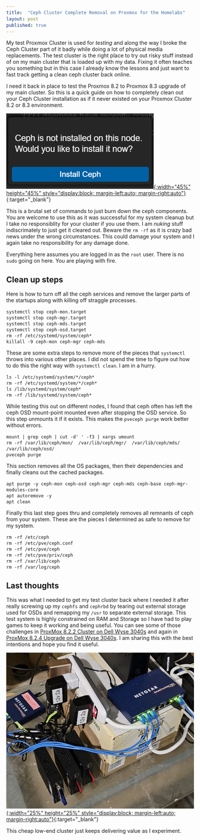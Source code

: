 ```yaml
---
title:  "Ceph Cluster Complete Removal on Proxmox for the Homelabs"
layout: post
published: true
---
```


My test Proxmox Cluster is used for *testing* and along the way I broke the Ceph Cluster part of it badly while doing a lot of physical media replacements. The test cluster is the right place to try out risky stuff instead of on my main cluster that is loaded up with my data. Fixing it often teaches you something but in this case I already know the lessons and just want to fast track getting a clean ceph cluster back online.

I need it back in place to test the Proxmox 8.2 to Proxmox 8.3 upgrade of my main cluster. So this is a quick guide on how to completely clean out your Ceph Cluster installation as if it never existed on your Proxmox Cluster 8.2 or 8.3 environment.

[![proxmox ceph install dialog](/assets/images/proxmox-ceph-upgrade.png "proxmox ceph install dialog"){:width="45%" height="45%" style="display:block; margin-left:auto; margin-right:auto"}](/assets/images/proxmox-ceph-upgrade.png){:target="_blank"}

<!-- excerpt-end -->

This is a brutal set of commands to just burn down the ceph components. You are welcome to use this as it was successful for my system cleanup but I take no responsiblity for your cluster if you use them. I am *nuking* stuff indiscrimately to just get it cleared out. Beware the `rm -rf` as it is crazy bad news under the wrong circumstances. This could damage your system and I again take no responsibility for any damage done.

Everything here assumes you are logged in as the `root` user. There is no `sudo` going on here. You are playing with fire.

## Clean up steps

Here is how to turn off all the ceph services and remove the larger parts of the startups along with killing off straggle processes.

``` console
systemctl stop ceph-mon.target
systemctl stop ceph-mgr.target
systemctl stop ceph-mds.target
systemctl stop ceph-osd.target
rm -rf /etc/systemd/system/ceph*
killall -9 ceph-mon ceph-mgr ceph-mds
```

These are some extra steps to remove more of the pieces that `systemctl` throws into various other places. I did not spend the time to figure out how to do this the right way with `systemctl clean`. I am in a hurry.

``` console
ls -l /etc/systemd/system/*/ceph*
rm -rf /etc/systemd/system/*/ceph*
ls /lib/systemd/system/ceph*
rm -rf /lib/systemd/system/ceph*
```

While testing this out on different nodes, I found that ceph often has left the ceph OSD mount-point mounted even after stopping the OSD service. So this step unmounts it if it exists. This makes the `pveceph purge` work better without errors.

``` console
mount | grep ceph | cut -d' ' -f3 | xargs umount
rm -rf /var/lib/ceph/mon/  /var/lib/ceph/mgr/  /var/lib/ceph/mds/  /var/lib/ceph/osd/
pveceph purge
```

This section removes all the OS packages, then their dependencies and finally cleans out the cached packages.

``` console
apt purge -y ceph-mon ceph-osd ceph-mgr ceph-mds ceph-base ceph-mgr-modules-core
apt autoremove -y
apt clean
```

Finally this last step goes thru and completely removes all remnants of ceph from your system. These are the pieces I determined as safe to remove for my system.

``` console
rm -rf /etc/ceph
rm -rf /etc/pve/ceph.conf
rm -rf /etc/pve/ceph
rm -rf /etc/pve/priv/ceph
rm -rf /var/lib/ceph
rm -rf /var/log/ceph
```

## Last thoughts

This was what I needed to get my test cluster back where I needed it after really screwing up my `cephfs` and `cephrbd` by tearing out external storage used for OSDs and remapping my `/usr` to separate external storage. This test system is highly constrained on RAM and Storage so I have had to play games to keep it working and being useful. You can see some of those challenges in [ProxMox 8.2.2 Cluster on Dell Wyse 3040s](/proxmox-8-dell-wyse-3040/) and again in [ProxMox 8.2.4 Upgrade on Dell Wyse 3040s](/proxmox-8-dell-wyse-3040-upgrade/). I am sharing this with the best intentions and hope you find it useful.

[![Proxmox SFF Cluster](/assets/images/proxmox-8-sff-testbed-upgrade.png "Proxmox SFF Cluster"){:width="25%" height="25%" style="display:block; margin-left:auto; margin-right:auto"}](/assets/images/proxmox-8-sff-testbed-upgrade.png){:target="_blank"}

This cheap low-end cluster just keeps delivering value as I experiment.
